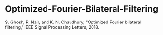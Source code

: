 # Optimized-Fourier-Bilateral-Filtering


S. Ghosh, P. Nair, and K. N. Chaudhury, "Optimized Fourier bilateral filtering," IEEE Signal Processing Letters, 2018.
